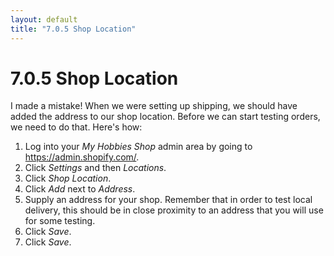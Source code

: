 ```yaml
---
layout: default
title: "7.0.5 Shop Location"
---
```


# 7.0.5 Shop Location

I made a mistake! When we were setting up shipping, we should have added the address to our shop location. Before we can start testing orders, we need to do that. Here's how:

1. Log into your _My Hobbies Shop_ admin area by going to <https://admin.shopify.com/>.
2. Click _Settings_ and then _Locations_.
3. Click _Shop Location_.
4. Click _Add_ next to _Address_.
5. Supply an address for your shop. Remember that in order to test local delivery, this should be in close proximity to an address that you will use for some testing.
6. Click _Save_.
7. Click _Save_.